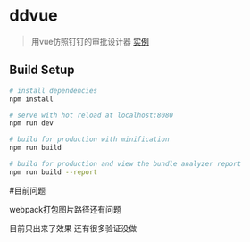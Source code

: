 # ddvue

> 用vue仿照钉钉的审批设计器 [实例](https://wxjaa.github.io/dingding/)
## Build Setup

``` bash
# install dependencies
npm install

# serve with hot reload at localhost:8080
npm run dev

# build for production with minification
npm run build

# build for production and view the bundle analyzer report
npm run build --report
```
#目前问题

webpack打包图片路径还有问题

目前只出来了效果 还有很多验证没做
